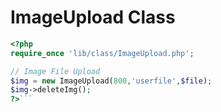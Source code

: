 # ImageUpload Class

```php
<?php
require_once 'lib/class/ImageUpload.php';

// Image File Upload
$img = new ImageUpload(800,'userfile',$file);
$img->deleteImg();
?>```
